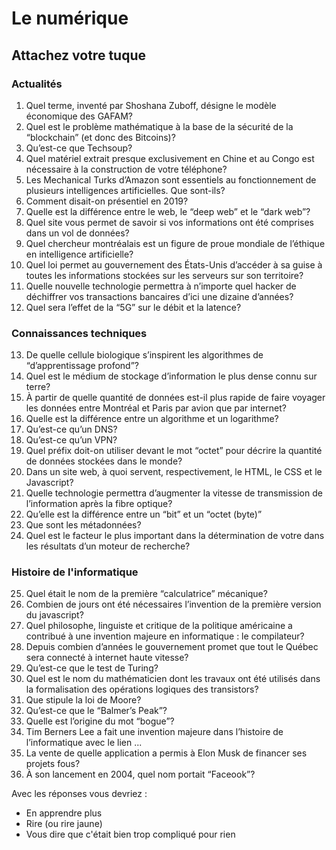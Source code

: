 # Le numérique
## Attachez votre tuque

### Actualités
1. Quel terme, inventé par Shoshana Zuboff, désigne le modèle économique des GAFAM?
2. Quel est le problème mathématique à la base de la sécurité de la “blockchain” (et donc des Bitcoins)?
3. Qu’est-ce que Techsoup?
4. Quel matériel extrait presque exclusivement en Chine et au Congo est nécessaire à la construction de votre téléphone?
5. Les Mechanical Turks d’Amazon sont essentiels au fonctionnement de plusieurs intelligences artificielles. Que sont-ils?
6. Comment disait-on présentiel en 2019?
7. Quelle est la différence entre le web, le “deep web” et le “dark web”?
8. Quel site vous permet de savoir si vos informations ont été comprises dans un vol de données?
9. Quel chercheur montréalais est un figure de proue mondiale de l’éthique en intelligence artificielle?
10. Quel loi permet au gouvernement des États-Unis d’accéder à sa guise à toutes les informations stockées sur les serveurs sur son territoire?
11. Quelle nouvelle technologie permettra à n’importe quel hacker de déchiffrer vos transactions bancaires d’ici une dizaine d’années?
12. Quel sera l’effet de la “5G” sur le débit et la latence?

### Connaissances techniques
13. De quelle cellule biologique s’inspirent les algorithmes de “d’apprentissage profond”?
14. Quel est le médium de stockage d’information le plus dense connu sur terre?
15. À partir de quelle quantité de données est-il plus rapide de faire voyager les données entre Montréal et Paris par avion que par internet?
16. Quelle est la différence entre un algorithme et un logarithme?
17. Qu’est-ce qu’un DNS?
18. Qu’est-ce qu’un VPN?
19. Quel préfix doit-on utiliser devant le mot “octet” pour décrire la quantité de données stockées dans le monde?
20. Dans un site web, à quoi servent, respectivement, le HTML, le CSS et le Javascript?
21. Quelle technologie permettra d’augmenter la vitesse de transmission de l’information après la fibre optique?
22. Qu’elle est la différence entre un “bit” et un “octet (byte)”
23. Que sont les métadonnées?
24. Quel est le facteur le plus important dans la détermination de votre dans les résultats d’un moteur de recherche?                          

### Histoire de l'informatique
25. Quel était le nom de la première “calculatrice” mécanique?
26. Combien de jours ont été nécessaires l’invention de la première version du javascript?
27. Quel philosophe, linguiste et critique de la politique américaine a contribué à une invention majeure en informatique : le compilateur?
28. Depuis combien d’années le gouvernement promet que tout le Québec sera connecté à internet haute vitesse?
29. Qu’est-ce que le test de Turing?
30. Quel est le nom du mathématicien dont les travaux ont été utilisés dans la formalisation des opérations logiques des transistors?
31. Que stipule la loi de Moore?
32. Qu’est-ce que le “Balmer’s Peak”?
33. Quelle est l’origine du mot “bogue”?
34. Tim Berners Lee a fait une invention majeure dans l’histoire de l’informatique avec le lien ...
35. La vente de quelle application a permis à Elon Musk de financer ses projets fous?
36. À son lancement en 2004, quel nom portait “Faceook”?


Avec les réponses vous devriez : 
* En apprendre plus
* Rire (ou rire jaune)
* Vous dire que c'était bien trop compliqué pour rien
